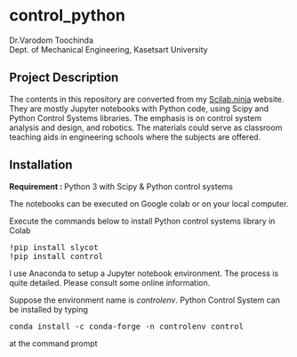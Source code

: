# control_python
Dr.Varodom Toochinda
<br>Dept. of Mechanical Engineering, Kasetsart University
## Project Description
<p />The contents in this repository are converted from my 
<a href="https://scilabdotninja.wordpress.com/" target=_blank>Scilab.ninja</a> website. 
They are mostly Jupyter notebooks with Python code, using Scipy and Python Control Systems 
libraries. The emphasis is on control system analysis and design, and robotics. The materials could serve as classroom teaching aids in engineering schools where the subjects are offered.

## Installation

<b>Requirement : </b> Python 3 with Scipy & Python control systems

<p />The notebooks can be executed on Google colab or on your local computer. 

<p />Execute the commands below to install Python control systems library in Colab
<pre>
!pip install slycot
!pip install control
</pre>

<p />I use Anaconda to setup a Jupyter notebook environment. The process is quite detailed.
Please consult some online information. 
<p />Suppose the environment name is <em>controlenv</em>. Python Control System can be installed by 
typing
<pre>
conda install -c conda-forge -n controlenv control
</pre>
<p />at the command prompt 
